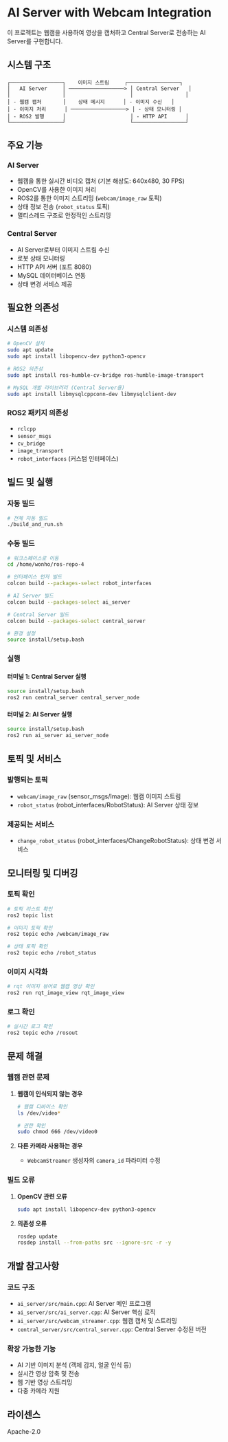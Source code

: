 # AI Server with Webcam Integration

이 프로젝트는 웹캠을 사용하여 영상을 캡처하고 Central Server로 전송하는 AI Server를 구현합니다.

## 시스템 구조

```
┌─────────────────┐    이미지 스트림     ┌─────────────────┐
│   AI Server     │ ──────────────────> │ Central Server   │
│                 │                     │                 │
│ - 웹캠 캡처       │    상태 메시지      │ - 이미지 수신   │
│ - 이미지 처리      │ ──────────────────> │ - 상태 모니터링 │
│ - ROS2 발행      │                     │ - HTTP API      │
└─────────────────┘                     └─────────────────┘
```

## 주요 기능

### AI Server
- 웹캠을 통한 실시간 비디오 캡처 (기본 해상도: 640x480, 30 FPS)
- OpenCV를 사용한 이미지 처리
- ROS2를 통한 이미지 스트리밍 (`webcam/image_raw` 토픽)
- 상태 정보 전송 (`robot_status` 토픽)
- 멀티스레드 구조로 안정적인 스트리밍

### Central Server
- AI Server로부터 이미지 스트림 수신
- 로봇 상태 모니터링
- HTTP API 서버 (포트 8080)
- MySQL 데이터베이스 연동
- 상태 변경 서비스 제공

## 필요한 의존성

### 시스템 의존성
```bash
# OpenCV 설치
sudo apt update
sudo apt install libopencv-dev python3-opencv

# ROS2 의존성
sudo apt install ros-humble-cv-bridge ros-humble-image-transport

# MySQL 개발 라이브러리 (Central Server용)
sudo apt install libmysqlcppconn-dev libmysqlclient-dev
```

### ROS2 패키지 의존성
- `rclcpp`
- `sensor_msgs`
- `cv_bridge`
- `image_transport`
- `robot_interfaces` (커스텀 인터페이스)

## 빌드 및 실행

### 자동 빌드
```bash
# 전체 자동 빌드
./build_and_run.sh
```

### 수동 빌드
```bash
# 워크스페이스로 이동
cd /home/wonho/ros-repo-4

# 인터페이스 먼저 빌드
colcon build --packages-select robot_interfaces

# AI Server 빌드
colcon build --packages-select ai_server

# Central Server 빌드  
colcon build --packages-select central_server

# 환경 설정
source install/setup.bash
```

### 실행

#### 터미널 1: Central Server 실행
```bash
source install/setup.bash
ros2 run central_server central_server_node
```

#### 터미널 2: AI Server 실행
```bash
source install/setup.bash
ros2 run ai_server ai_server_node
```

## 토픽 및 서비스

### 발행되는 토픽
- `webcam/image_raw` (sensor_msgs/Image): 웹캠 이미지 스트림
- `robot_status` (robot_interfaces/RobotStatus): AI Server 상태 정보

### 제공되는 서비스
- `change_robot_status` (robot_interfaces/ChangeRobotStatus): 상태 변경 서비스

## 모니터링 및 디버깅

### 토픽 확인
```bash
# 토픽 리스트 확인
ros2 topic list

# 이미지 토픽 확인
ros2 topic echo /webcam/image_raw

# 상태 토픽 확인  
ros2 topic echo /robot_status
```

### 이미지 시각화
```bash
# rqt 이미지 뷰어로 웹캠 영상 확인
ros2 run rqt_image_view rqt_image_view
```

### 로그 확인
```bash
# 실시간 로그 확인
ros2 topic echo /rosout
```

## 문제 해결

### 웹캠 관련 문제
1. **웹캠이 인식되지 않는 경우**
   ```bash
   # 웹캠 디바이스 확인
   ls /dev/video*
   
   # 권한 확인
   sudo chmod 666 /dev/video0
   ```

2. **다른 카메라 사용하는 경우**
   - `WebcamStreamer` 생성자의 `camera_id` 파라미터 수정

### 빌드 오류
1. **OpenCV 관련 오류**
   ```bash
   sudo apt install libopencv-dev python3-opencv
   ```

2. **의존성 오류**
   ```bash
   rosdep update
   rosdep install --from-paths src --ignore-src -r -y
   ```

## 개발 참고사항

### 코드 구조
- `ai_server/src/main.cpp`: AI Server 메인 프로그램
- `ai_server/src/ai_server.cpp`: AI Server 핵심 로직
- `ai_server/src/webcam_streamer.cpp`: 웹캠 캡처 및 스트리밍
- `central_server/src/central_server.cpp`: Central Server 수정된 버전

### 확장 가능한 기능
- AI 기반 이미지 분석 (객체 감지, 얼굴 인식 등)
- 실시간 영상 압축 및 전송
- 웹 기반 영상 스트리밍
- 다중 카메라 지원

## 라이센스
Apache-2.0
